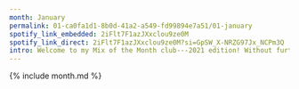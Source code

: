 ```yaml
---
month: January
permalink: 01-ca0fa1d1-8b0d-41a2-a549-fd99894e7a51/01-january
spotify_link_embedded: 2iFlt7F1azJXxclou9ze0M
spotify_link_direct: 2iFlt7F1azJXxclou9ze0M?si=GpSW_X-NRZG97Jx_NCPm3Q
intro: Welcome to my Mix of the Month club---2021 edition! Without further ado (because the month is nearly out), here is...
---
```

{% include month.md %}
